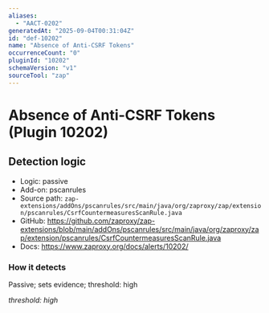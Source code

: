 ```yaml
---
aliases:
  - "AACT-0202"
generatedAt: "2025-09-04T00:31:04Z"
id: "def-10202"
name: "Absence of Anti-CSRF Tokens"
occurrenceCount: "0"
pluginId: "10202"
schemaVersion: "v1"
sourceTool: "zap"
---
```


# Absence of Anti-CSRF Tokens (Plugin 10202)

## Detection logic

- Logic: passive
- Add-on: pscanrules
- Source path: `zap-extensions/addOns/pscanrules/src/main/java/org/zaproxy/zap/extension/pscanrules/CsrfCountermeasuresScanRule.java`
- GitHub: https://github.com/zaproxy/zap-extensions/blob/main/addOns/pscanrules/src/main/java/org/zaproxy/zap/extension/pscanrules/CsrfCountermeasuresScanRule.java
- Docs: https://www.zaproxy.org/docs/alerts/10202/

### How it detects

Passive; sets evidence; threshold: high

_threshold: high_

